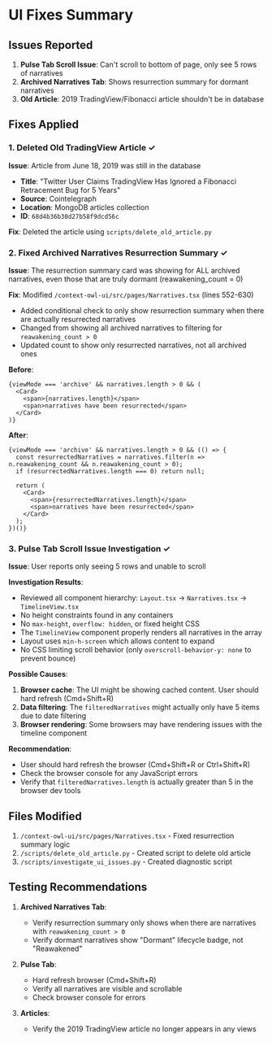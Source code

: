 # UI Fixes Summary

## Issues Reported
1. **Pulse Tab Scroll Issue**: Can't scroll to bottom of page, only see 5 rows of narratives
2. **Archived Narratives Tab**: Shows resurrection summary for dormant narratives
3. **Old Article**: 2019 TradingView/Fibonacci article shouldn't be in database

## Fixes Applied

### 1. Deleted Old TradingView Article ✓
**Issue**: Article from June 18, 2019 was still in the database
- **Title**: "Twitter User Claims TradingView Has Ignored a Fibonacci Retracement Bug for 5 Years"
- **Source**: Cointelegraph
- **Location**: MongoDB articles collection
- **ID**: `68d4b36b30d27b58f9dcd56c`

**Fix**: Deleted the article using `scripts/delete_old_article.py`

### 2. Fixed Archived Narratives Resurrection Summary ✓
**Issue**: The resurrection summary card was showing for ALL archived narratives, even those that are truly dormant (reawakening_count = 0)

**Fix**: Modified `/context-owl-ui/src/pages/Narratives.tsx` (lines 552-630)
- Added conditional check to only show resurrection summary when there are actually resurrected narratives
- Changed from showing all archived narratives to filtering for `reawakening_count > 0`
- Updated count to show only resurrected narratives, not all archived ones

**Before**:
```tsx
{viewMode === 'archive' && narratives.length > 0 && (
  <Card>
    <span>{narratives.length}</span>
    <span>narratives have been resurrected</span>
  </Card>
)}
```

**After**:
```tsx
{viewMode === 'archive' && narratives.length > 0 && (() => {
  const resurrectedNarratives = narratives.filter(n => n.reawakening_count && n.reawakening_count > 0);
  if (resurrectedNarratives.length === 0) return null;
  
  return (
    <Card>
      <span>{resurrectedNarratives.length}</span>
      <span>narratives have been resurrected</span>
    </Card>
  );
})()}
```

### 3. Pulse Tab Scroll Issue Investigation ✓
**Issue**: User reports only seeing 5 rows and unable to scroll

**Investigation Results**:
- Reviewed all component hierarchy: `Layout.tsx` → `Narratives.tsx` → `TimelineView.tsx`
- No height constraints found in any containers
- No `max-height`, `overflow: hidden`, or fixed height CSS
- The `TimelineView` component properly renders all narratives in the array
- Layout uses `min-h-screen` which allows content to expand
- No CSS limiting scroll behavior (only `overscroll-behavior-y: none` to prevent bounce)

**Possible Causes**:
1. **Browser cache**: The UI might be showing cached content. User should hard refresh (Cmd+Shift+R)
2. **Data filtering**: The `filteredNarratives` might actually only have 5 items due to date filtering
3. **Browser rendering**: Some browsers may have rendering issues with the timeline component

**Recommendation**: 
- User should hard refresh the browser (Cmd+Shift+R or Ctrl+Shift+R)
- Check the browser console for any JavaScript errors
- Verify that `filteredNarratives.length` is actually greater than 5 in the browser dev tools

## Files Modified
1. `/context-owl-ui/src/pages/Narratives.tsx` - Fixed resurrection summary logic
2. `/scripts/delete_old_article.py` - Created script to delete old article
3. `/scripts/investigate_ui_issues.py` - Created diagnostic script

## Testing Recommendations
1. **Archived Narratives Tab**:
   - Verify resurrection summary only shows when there are narratives with `reawakening_count > 0`
   - Verify dormant narratives show "Dormant" lifecycle badge, not "Reawakened"

2. **Pulse Tab**:
   - Hard refresh browser (Cmd+Shift+R)
   - Verify all narratives are visible and scrollable
   - Check browser console for errors

3. **Articles**:
   - Verify the 2019 TradingView article no longer appears in any views
